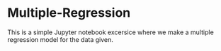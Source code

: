 # Multiple-Regression

This is a simple Jupyter notebook excersice where we make a multiple regression model for the data given.
